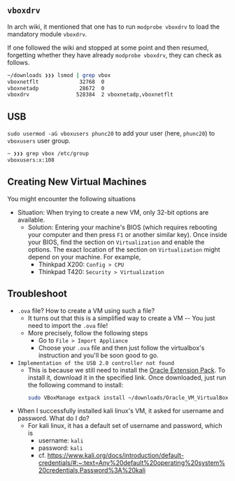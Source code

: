 

## `vboxdrv`

In arch wiki, it mentioned that one has to run `modprobe vboxdrv` to load the mandatory module `vboxdrv`.

If one followed the wiki and stopped at some point and then resumed, forgetting whether they have already `modprobe vboxdrv`, they can check as follows.

```bash
~/downloads ❯❯❯ lsmod | grep vbox
vboxnetflt             32768  0
vboxnetadp             28672  0
vboxdrv               528384  2 vboxnetadp,vboxnetflt
```

## USB
`sudo usermod -aG vboxusers phunc20` to add your user (here, `phunc20`) to `vboxusers` user group.
```bash
~ ❯❯❯ grep vbox /etc/group
vboxusers:x:108
```

## Creating New Virtual Machines
You might encounter the following situations

- Situation: When trying to create a new VM, only 32-bit options are available.
  - Solution: Entering your machine's BIOS (which requires rebooting your computer and then press `F1` or another similar key). Once inside your BIOS, find the section on `Virtualization` and enable the options. The exact location of the section on `Virtualization` might depend on your machine. For example,
    - Thinkpad X200: `Config > CPU`
    - Thinkpad T420: `Security > Virtualization`



## Troubleshoot
- `.ova` file? How to create a VM using such a file?
  - It turns out that this is a simplified way to create a VM -- You just need to import the `.ova` file!
  - More precisely, follow the following steps
    - Go to `File > Import Appliance`
    - Choose your `.ova` file and then just follow the virtualbox's instruction and you'll be soon good to go.
- `Implementation of the USB 2.0 controller not found`
  - This is because we still need to install the [Oracle Extension Pack](https://www.virtualbox.org/wiki/Downloads). To install it, download it in the specified link.  Once downloaded, just run the following command to install:
    ```bash
    sudo VBoxManage extpack install ~/downloads/Oracle_VM_VirtualBox_Extension_Pack-6.1.22.vbox-extpack
    ```
- When I successfully installed kali linux's VM, it asked for username and password. What do I do?
  - For kali linux, it has a default set of username and password, which is
    - username: `kali`
    - password: `kali`
    - cf. <https://www.kali.org/docs/introduction/default-credentials/#:~:text=Any%20default%20operating%20system%20credentials,Password%3A%20kali>
